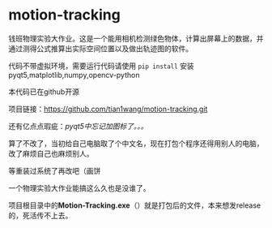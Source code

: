 # motion-tracking
钱班物理实验大作业。这是一个能用相机检测绿色物体，计算出屏幕上的数据，并通过测得公式推算出实际空间位置以及做出轨迹图的软件。

代码不带虚拟环境，需要运行代码请使用
``` pip install ```
安装pyqt5,matplotlib,numpy,opencv-python

本代码已在github开源

项目链接：https://github.com/tian1wang/motion-tracking.git

还有亿点点瑕疵：*pyqt5中忘记加图标了。。。*

算了不改了，当初给自己电脑取了个中文名，现在打包个程序还得用别人的电脑，改了麻烦自己也麻烦别人。

等重装过系统了再改吧（画饼

一个物理实验大作业能搞这么久也是没谁了。

项目根目录中的**Motion-Tracking.exe**（）就是打包后的文件，本来想发release的，死活传不上去。
